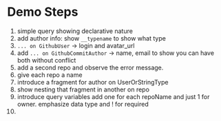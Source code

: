 # Demo Steps

1. simple query showing declarative nature
1. add author info: show `__typename` to show what type
1. `... on GithubUser` -> login and avatar_url
1. add `... on GithubCommitAuthor` -> name, email to show you can have both without conflict
1. add a second repo and observe the error message.
1. give each repo a name
1. introduce a fragment for author on UserOrStringType
1. show nesting that fragment in another on repo
1. introduce query variables add one for each repoName and just 1 for owner. emphasize data type and ! for required
1. 
